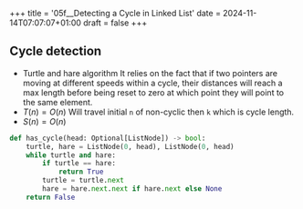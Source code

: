 +++
title = '05f__Detecting a Cycle in Linked List'
date = 2024-11-14T07:07:07+01:00
draft = false
+++
  
## Cycle detection
- Turtle and hare algorithm
It relies on the fact that if two pointers are moving at different speeds within a cycle, their distances will reach a max length before being reset to zero at which point they will point to the same element. 
- $T(n) = O(n)$ Will travel initial `n` of non-cyclic then `k` which is cycle length.
- $S(n) = O(n)$
```python
def has_cycle(head: Optional[ListNode]) -> bool:
    turtle, hare = ListNode(0, head), ListNode(0, head)
    while turtle and hare:
        if turtle == hare:
            return True
        turtle = turtle.next
        hare = hare.next.next if hare.next else None
    return False
```

